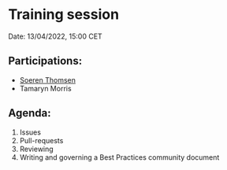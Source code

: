 # Training session

Date: 13/04/2022, 15:00 CET

## Participations: 
- [Soeren Thomsen](https://github.com/soerenthomsen)
- Tamaryn Morris


## Agenda:
1. Issues
2. Pull-requests
3. Reviewing
4. Writing and governing a Best Practices community document
